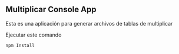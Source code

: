 ## Multiplicar Console App

Esta es una aplicación para generar archivos de tablas de multiplicar

Ejecutar este comando

```
npm Install
```